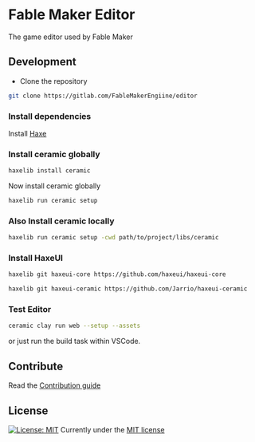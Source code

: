 # Fable Maker Editor

The game editor used by Fable Maker

## Development

- Clone the repository
  
```sh
git clone https://gitlab.com/FableMakerEngiine/editor
```

### Install dependencies

Install [Haxe](https://haxe.org/)

### Install ceramic globally

```sh
haxelib install ceramic
```

Now install ceramic globally

```sh
haxelib run ceramic setup
```

### Also Install ceramic locally

```sh
haxelib run ceramic setup -cwd path/to/project/libs/ceramic
```

### Install HaxeUI

```sh
haxelib git haxeui-core https://github.com/haxeui/haxeui-core
```

```sh
haxelib git haxeui-ceramic https://github.com/Jarrio/haxeui-ceramic
```

### Test Editor

```sh
ceramic clay run web --setup --assets
```

or just run the build task within VSCode.

## Contribute
Read the [Contribution guide](./CONTRIBUTING.md)

## License
[![License: MIT](https://img.shields.io/badge/License-MIT-yellow.svg)](https://opensource.org/licenses/MIT)
Currently under the [MIT license](./LICENSE)
